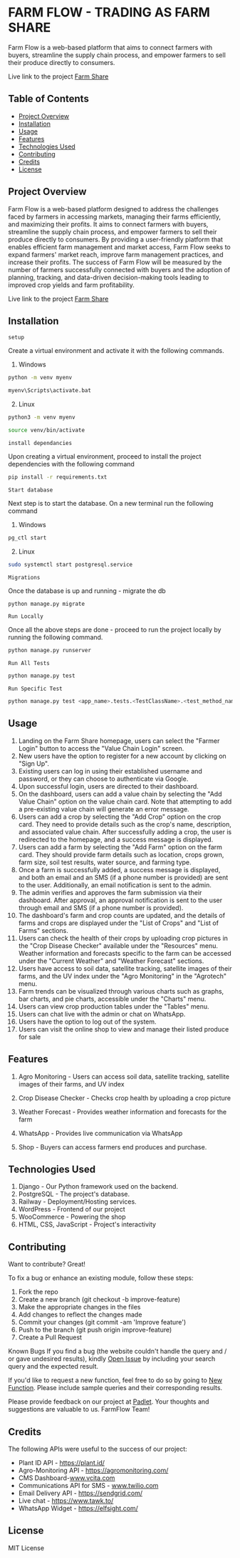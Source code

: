 # FARM FLOW - TRADING AS FARM SHARE 

Farm Flow is a web-based platform that aims to connect farmers with buyers, streamline the supply chain process, and empower farmers to sell their produce directly to consumers. 

Live link to the project
[Farm Share](https://farmshare.co.ke/)

## Table of Contents

- [Project Overview](#project-overview)
- [Installation](#installation)
- [Usage](#usage)
- [Features](#features)
- [Technologies Used](#technologies-used)
- [Contributing](#contributing)
- [Credits](#credits)
- [License](#license)

## Project Overview

Farm Flow is a web-based platform designed to address the challenges faced by farmers in accessing markets, managing their farms efficiently, and maximizing their profits. It aims to connect farmers with buyers, streamline the supply chain process, and empower farmers to sell their produce directly to consumers. By providing a user-friendly platform that enables efficient farm management and market access, Farm Flow seeks to expand farmers' market reach, improve farm management practices, and increase their profits. The success of Farm Flow will be measured by the number of farmers successfully connected with buyers and the adoption of planning, tracking, and data-driven decision-making tools leading to improved crop yields and farm profitability.


Live link to the project
[Farm Share](https://farmshare.co.ke/)

## Installation


`setup`

Create a virtual environment and activate it with the following commands. 

1. Windows
```bash
python -m venv myenv
```

```bash
myenv\Scripts\activate.bat
```

2. Linux

``` bash 
python3 -m venv myenv 
```

```bash
source venv/bin/activate  
```


`install dependancies`

Upon creating a virtual environment, proceed to install the project dependencies with the following command

```bash
pip install -r requirements.txt
```

`Start database`

Next step  is to start the database. On a new terminal run the following command

1. Windows

```bash
pg_ctl start
```
2. Linux

```bash
sudo systemctl start postgresql.service 
```

`Migrations`

Once the database is up and running - migrate the db 

```bash
python manage.py migrate 
```

`Run Locally`

Once all the above steps are done - proceed to run the project locally by running the following command. 

```bash
python manage.py runserver
```

`Run All Tests`
```bash 
python manage.py test
```

`Run Specific Test`
```bash 
python manage.py test <app_name>.tests.<TestClassName>.<test_method_name>
```

## Usage

1. Landing on the Farm Share homepage, users can select the "Farmer Login" button to access the "Value Chain Login" screen.
2. New users have the option to register for a new account by clicking on "Sign Up".
3. Existing users can log in using their established username and password, or they can choose to authenticate via Google.
4. Upon successful login, users are directed to their dashboard.
5. On the dashboard, users can add a value chain by selecting the "Add Value Chain" option on the value chain card. Note that attempting to add a pre-existing value chain will generate an error message.
6. Users can add a crop by selecting the "Add Crop" option on the crop card. They need to provide details such as the crop's name, description, and associated value chain. After successfully adding a crop, the user is redirected to the homepage, and a success message is displayed.
7. Users can add a farm by selecting the "Add Farm" option on the farm card. They should provide farm details such as location, crops grown, farm size, soil test results, water source, and farming type.
8. Once a farm is successfully added, a success message is displayed, and both an email and an SMS (if a phone number is provided) are sent to the user. Additionally, an email notification is sent to the admin.
9. The admin verifies and approves the farm submission via their dashboard. After approval, an approval notification is sent to the user through email and SMS (if a phone number is provided).
10. The dashboard's farm and crop counts are updated, and the details of farms and crops are displayed under the "List of Crops" and "List of Farms" sections.
11. Users can check the health of their crops by uploading crop pictures in the "Crop Disease Checker" available under the "Resources" menu.
Weather information and forecasts specific to the farm can be accessed under the "Current Weather" and "Weather Forecast" sections.
12. Users have access to soil data, satellite tracking, satellite images of their farms, and the UV index under the "Agro Monitoring" in the "Agrotech" menu.
13. Farm trends can be visualized through various charts such as graphs, bar charts, and pie charts, accessible under the "Charts" menu.
14. Users can view crop production tables under the "Tables" menu.
15. Users can chat live with the admin or chat on WhatsApp.
16. Users have the option to log out of the system.
17. Users can visit the online shop to view and manage their listed produce for sale

## Features

1. Agro Monitoring - Users can access soil data, satellite tracking, satellite images of their farms, and UV
index

2. Crop Disease Checker - Checks crop health by uploading a crop picture

3. Weather Forecast - Provides weather information and forecasts for the farm

4. WhatsApp - Provides live communication via WhatsApp

5. Shop - Buyers can access farmers end produces and purchase. 


## Technologies Used


1. Django - Our Python framework used on the backend.
2. PostgreSQL - The project's database. 
3. Railway - Deployment/Hosting services.
4. WordPress - Frontend of our project
5. WooCommerce - Powering the shop
6. HTML, CSS, JavaScript - Project's interactivity

## Contributing

Want to contribute? Great!

To fix a bug or enhance an existing module, follow these steps:

1. Fork the repo
2. Create a new branch (git checkout -b improve-feature)
3. Make the appropriate changes in the files
4. Add changes to reflect the changes made
5. Commit your changes (git commit -am 'Improve feature')
6. Push to the branch (git push origin improve-feature)
8. Create a Pull Request

Known Bugs
If you find a bug (the website couldn't handle the query and / or gave undesired results), kindly [Open Issue](https://github.com/KabuyaSamuel/Farm-Flow/issues/new)   by including your search query and the expected result.

If you'd like to request a new function, feel free to do so by going to [New Function](https://github.com/KabuyaSamuel/Farm-Flow/issues/new). Please include sample queries and their corresponding results.

Please provide feedback on our project at [Padlet](https://padlet.com/samuelkabuya/farmflow-feedback-padlet-g95u07gsjwyig7sd). Your thoughts and suggestions are valuable to us. FarmFlow Team!

## Credits

The following APIs were useful to the success of our project:

- Plant ID API - https://plant.id/ 
- Agro-Monitoring API - https://agromonitoring.com/ 
- CMS Dashboard-www.vcita.com 
- Communications API for SMS - www.twilio.com 
- Email Delivery API - https://sendgrid.com/ 
- Live chat - https://www.tawk.to/ 
- WhatsApp Widget - https://elfsight.com/ 


## License

MIT License




